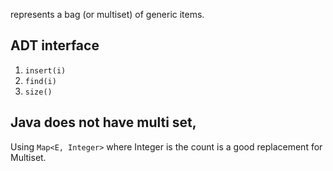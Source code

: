 
represents a bag (or multiset) of generic items. 

## ADT interface

1. `insert(i)`
2. `find(i)`
3. `size()`


## Java does not have multi set,

Using `Map<E, Integer>` where Integer is the count is a good replacement for Multiset.
